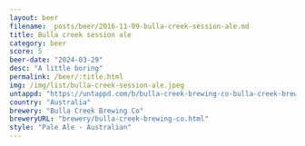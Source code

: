 ```yaml
---
layout: beer
filename: _posts/beer/2016-11-09-bulla-creek-session-ale.md
title: Bulla creek session ale
category: beer
score: 5
beer-date: "2024-03-29"
desc: "A little boring"
permalink: /beer/:title.html
img: /img/list/bulla-creek-session-ale.jpeg
untappd: "https://untappd.com/b/bulla-creek-brewing-co-bulla-creek-brewing-co-session-ale/4635709"
country: "Australia"
brewery: "Bulla Creek Brewing Co"
breweryURL: "brewery/bulla-creek-brewing-co.html"
style: "Pale Ale - Australian"
---
```

